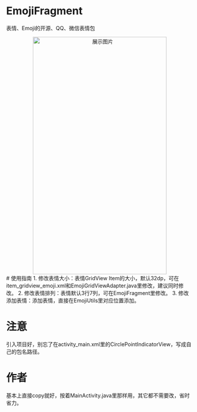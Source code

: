 # EmojiFragment
表情、Emoji的开源、QQ、微信表情包
<div align=center><img width="360" height="640" src="https://raw.githubusercontent.com/negier/EmojiFragment/master/screenshots/S70207-15035441.jpg" alt="展示图片"/></div>
# 使用指南
1. 修改表情大小：表情GridView Item的大小，默认32dp，可在item_gridview_emoji.xml和EmojiGridViewAdapter.java里修改，建议同时修改。
2. 修改表情排列：表情默认3行7列，可在EmojiFragment里修改。
3. 修改添加表情：添加表情，直接在EmojiUtils里对应位置添加。

# 注意
引入项目好，别忘了在activity_main.xml里的CirclePointIndicatorView，写成自己的包名路径。

# 作者
基本上直接copy就好，按着MainActivity.java里那样用，其它都不需要改，省时省力。
